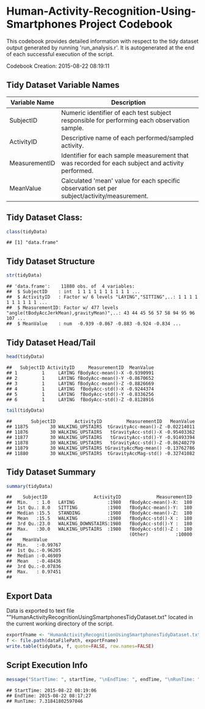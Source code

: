 Human-Activity-Recognition-Using-Smartphones Project Codebook
=============================================================

This codebook provides detailed information with respect to 
the tidy dataset output generated by running 'run_analysis.r'.
It is autogenerated at the end of each successful execution
of the script.

Codebook Creation:  2015-08-22 08:19:11


Tidy Dataset Variable Names
---------------------------

Variable Name    | Description
-----------------|------------
SubjectID        | Numeric identifier of each test subject responsible for performing each observation sample. 
ActivityID       | Descriptive name of each performed/sampled activity. 
MeasurementID    | Identifier for each sample measurement that was recorded for each subject and activity performed.
MeanValue        | Calculated 'mean' value for each specific observation set per subject/activity/measurement.

Tidy Dataset Class:
---------------

```r
class(tidyData)
```

```
## [1] "data.frame"
```

Tidy Dataset Structure
----------------------

```r
str(tidyData)
```

```
## 'data.frame':	11880 obs. of  4 variables:
##  $ SubjectID    : int  1 1 1 1 1 1 1 1 1 1 ...
##  $ ActivityID   : Factor w/ 6 levels "LAYING","SITTING",..: 1 1 1 1 1 1 1 1 1 1 ...
##  $ MeasurementID: Factor w/ 477 levels "angle(tBodyAccJerkMean),gravityMean)",..: 43 44 45 56 57 58 94 95 96 107 ...
##  $ MeanValue    : num  -0.939 -0.867 -0.883 -0.924 -0.834 ...
```

Tidy Dataset Head/Tail
----------------------

```r
head(tidyData)
```

```
##   SubjectID ActivityID     MeasurementID  MeanValue
## 1         1     LAYING fBodyAcc-mean()-X -0.9390991
## 2         1     LAYING fBodyAcc-mean()-Y -0.8670652
## 3         1     LAYING fBodyAcc-mean()-Z -0.8826669
## 4         1     LAYING  fBodyAcc-std()-X -0.9244374
## 5         1     LAYING  fBodyAcc-std()-Y -0.8336256
## 6         1     LAYING  fBodyAcc-std()-Z -0.8128916
```

```r
tail(tidyData)
```

```
##       SubjectID       ActivityID         MeasurementID   MeanValue
## 11875        30 WALKING_UPSTAIRS  tGravityAcc-mean()-Z -0.02214011
## 11876        30 WALKING_UPSTAIRS   tGravityAcc-std()-X -0.95403362
## 11877        30 WALKING_UPSTAIRS   tGravityAcc-std()-Y -0.91493394
## 11878        30 WALKING_UPSTAIRS   tGravityAcc-std()-Z -0.86240279
## 11879        30 WALKING_UPSTAIRS tGravityAccMag-mean() -0.13762786
## 11880        30 WALKING_UPSTAIRS  tGravityAccMag-std() -0.32741082
```

Tidy Dataset Summary
--------------------

```r
summary(tidyData)
```

```
##    SubjectID                 ActivityID             MeasurementID  
##  Min.   : 1.0   LAYING            :1980   fBodyAcc-mean()-X:  180  
##  1st Qu.: 8.0   SITTING           :1980   fBodyAcc-mean()-Y:  180  
##  Median :15.5   STANDING          :1980   fBodyAcc-mean()-Z:  180  
##  Mean   :15.5   WALKING           :1980   fBodyAcc-std()-X :  180  
##  3rd Qu.:23.0   WALKING_DOWNSTAIRS:1980   fBodyAcc-std()-Y :  180  
##  Max.   :30.0   WALKING_UPSTAIRS  :1980   fBodyAcc-std()-Z :  180  
##                                           (Other)          :10800  
##    MeanValue       
##  Min.   :-0.99767  
##  1st Qu.:-0.96205  
##  Median :-0.46989  
##  Mean   :-0.48436  
##  3rd Qu.:-0.07836  
##  Max.   : 0.97451  
## 
```

Export Data
-----------
Data is exported to text file ""HumanActivityRecognitionUsingSmartphonesTidyDataset.txt" located in the current working directory of the script.



```r
exportFname <- "HumanActivityRecognitionUsingSmartphonesTidyDataset.txt"
f <- file.path(dataFilePath, exportFname)
write.table(tidyData, f, quote=FALSE, row.names=FALSE)
```

Script Execution Info
---------------------

```r
message("StartTime: ", startTime, "\nEndTime: ", endTime, "\nRunTime: ", runTime)
```

```
## StartTime: 2015-08-22 08:19:06
## EndTime: 2015-08-22 08:17:27
## RunTime: 7.31841802597046
```
